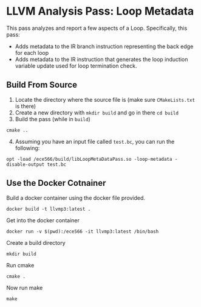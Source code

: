 # LLVM Analysis Pass: Loop Metadata
This pass analyzes and report a few aspects of a Loop. Specifically, this pass: 

- Adds metadata to the IR branch instruction representing the back edge for each
loop
- Adds metadata to the IR instruction that generates the loop induction variable
update used for loop termination check.

## Build From Source
1. Locate the directory where the source file is (make sure `CMakeLists.txt` is
   there)
2. Create a new directory with `mkdir build` and go in there `cd build`
3. Build the pass (while in `build`)
```
cmake ..
```
4. Assuming you have an input file called `test.bc`, you can run the following:
```
opt -load /ece566/build/libLoopMetaDataPass.so -loop-metadata -disable-output test.bc 
```

## Use the Docker Cotnainer
Build a docker container using the docker file provided.
```
docker build -t llvmp3:latest .
```
Get into the docker container
```
docker run -v $(pwd):/ece566 -it llvmp3:latest /bin/bash
```
Create a build directory
```
mkdir build
```
Run cmake
```
cmake .
```
Now run make
```
make
```
